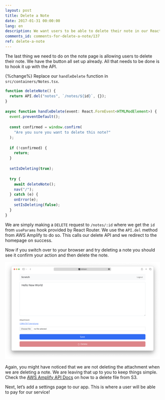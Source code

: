 ```yaml
---
layout: post
title: Delete a Note
date: 2017-01-31 00:00:00
lang: en
description: We want users to be able to delete their note in our React.js app. To do this we are going to make a DELETE request to our serverless API backend using AWS Amplify.
comments_id: comments-for-delete-a-note/137
ref: delete-a-note
---
```


The last thing we need to do on the note page is allowing users to delete their note. We have the button all set up already. All that needs to be done is to hook it up with the API.

{%change%} Replace our `handleDelete` function in `src/containers/Notes.tsx`.

```typescript
function deleteNote() {
  return API.del("notes", `/notes/${id}`, {});
}

async function handleDelete(event: React.FormEvent<HTMLModElement>) {
  event.preventDefault();

  const confirmed = window.confirm(
    "Are you sure you want to delete this note?"
  );

  if (!confirmed) {
    return;
  }

  setIsDeleting(true);

  try {
    await deleteNote();
    nav("/");
  } catch (e) {
    onError(e);
    setIsDeleting(false);
  }
}
```

We are simply making a `DELETE` request to `/notes/:id` where we get the `id` from `useParams` hook provided by React Router. We use the `API.del` method from AWS Amplify to do so. This calls our delete API and we redirect to the homepage on success.

Now if you switch over to your browser and try deleting a note you should see it confirm your action and then delete the note.

![Note page deleting screenshot](/assets/part2/note-page-deleting.png)

Again, you might have noticed that we are not deleting the attachment when we are deleting a note. We are leaving that up to you to keep things simple. Check the [AWS Amplify API Docs](https://aws.github.io/aws-amplify/api/classes/storageclass.html#remove) on how to a delete file from S3.

Next, let’s add a settings page to our app. This is where a user will be able to pay for our service!
